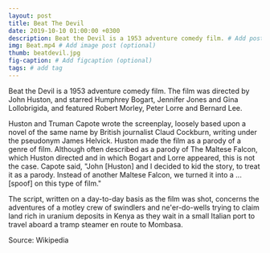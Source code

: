```yaml
---
layout: post
title: Beat The Devil
date: 2019-10-10 01:00:00 +0300
description: Beat the Devil is a 1953 adventure comedy film. # Add post description (optional)
img: Beat.mp4 # Add image post (optional)
thumb: beatdevil.jpg
fig-caption: # Add figcaption (optional)
tags: # add tag
---
```


Beat the Devil is a 1953 adventure comedy film. The film was directed by John Huston, and starred Humphrey Bogart, Jennifer Jones and Gina Lollobrigida, and featured Robert Morley, Peter Lorre and Bernard Lee.

Huston and Truman Capote wrote the screenplay, loosely based upon a novel of the same name by British journalist Claud Cockburn, writing under the pseudonym James Helvick. Huston made the film as a parody of a genre of film. Although often described as a parody of The Maltese Falcon, which Huston directed and in which Bogart and Lorre appeared, this is not the case. Capote said, "John [Huston] and I decided to kid the story, to treat it as a parody. Instead of another Maltese Falcon, we turned it into a ... [spoof] on this type of film."

The script, written on a day-to-day basis as the film was shot, concerns the adventures of a motley crew of swindlers and ne'er-do-wells trying to claim land rich in uranium deposits in Kenya as they wait in a small Italian port to travel aboard a tramp steamer en route to Mombasa.

Source: Wikipedia